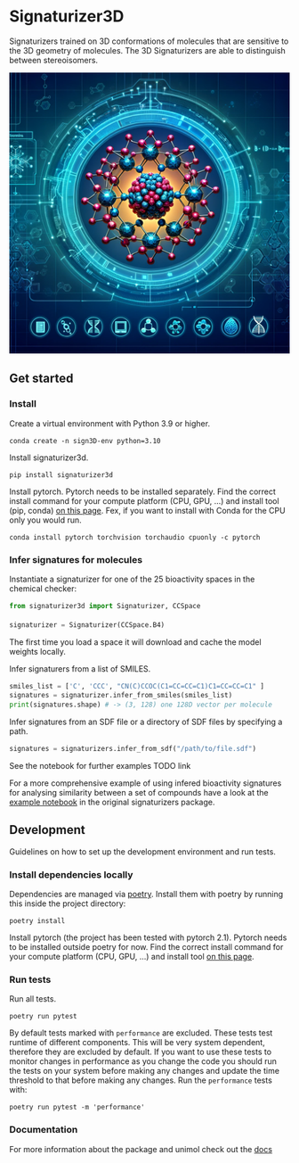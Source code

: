 # Signaturizer3D

Signaturizers trained on 3D conformations of molecules that are sensitive to the 3D geometry of molecules. The 3D Signaturizers are able to distinguish between stereoisomers. 

![](logo.png)

## Get started

### Install
Create a virtual environment with Python 3.9 or higher.
```shell
conda create -n sign3D-env python=3.10
```
Install signaturizer3d.
```shell
pip install signaturizer3d
```
Install pytorch. Pytorch needs to be installed separately. Find the correct install
command for your compute platform (CPU, GPU, ...) and install tool (pip, conda) [on this page](https://pytorch.org/get-started/locally/).
Fex, if you want to install with Conda for the CPU only you would run.
```shell
conda install pytorch torchvision torchaudio cpuonly -c pytorch
```
### Infer signatures for molecules
Instantiate a signaturizer for one of the 25 bioactivity spaces in the chemical checker:
```python
from signaturizer3d import Signaturizer, CCSpace

signaturizer = Signaturizer(CCSpace.B4)
```
The first time you load a space it will download and cache the model weights
locally.

Infer signaturers from a list of SMILES.
```python
smiles_list = ['C', 'CCC', "CN(C)CCOC(C1=CC=CC=C1)C1=CC=CC=C1" ]
signatures = signaturizer.infer_from_smiles(smiles_list)
print(signatures.shape) # -> (3, 128) one 128D vector per molecule
```

Infer signatures from an SDF file or a directory of SDF files by specifying a path.
```python
signatures = signaturizers.infer_from_sdf("/path/to/file.sdf")
```

See the notebook for further examples TODO link

For a more comprehensive example of using infered bioactivity signatures for analysing similarity between a set of compounds 
have a look at the [example notebook](https://gitlabsbnb.irbbarcelona.org/packages/signaturizer/-/blob/master/notebook/signaturizer.ipynb) in the original signaturizers package.

## Development
Guidelines on how to set up the development environment and run tests.

### Install dependencies locally
Dependencies are managed via [poetry](https://python-poetry.org/). Install them with poetry by running this inside
the project directory:
```shell
poetry install
```

Install pytorch (the project has been tested with pytorch 2.1). Pytorch needs to be installed outside poetry for now. Find the correct install
command for your compute platform (CPU, GPU, ...) and install tool [on this page](https://pytorch.org/get-started/locally/).

### Run tests
Run all tests.
```shell
poetry run pytest
```

By default tests marked with `performance` are excluded. These tests test runtime of different
components. This will be very system dependent, therefore they are excluded by default.
If you want to use these tests to monitor changes in performance as you change the code you
should run the tests on your system before making any changes and update the time threshold to
that before making any changes. 
Run the `performance` tests with:
```shell
poetry run pytest -m 'performance'
```

### Documentation
For more information about the package and unimol check out the [docs](docs/index.md)